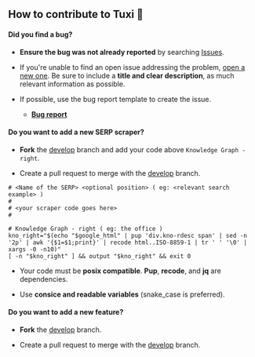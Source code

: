 ## How to contribute to Tuxi 🎉

#### **Did you find a bug?**

* **Ensure the bug was not already reported** by searching [Issues](https://github.com/Bugswriter/tuxi/issues).

* If you're unable to find an open issue addressing the problem, [open a new one](https://github.com/Bugswriter/tuxi/issues/new). Be sure to include a **title and clear description**, as much relevant information as possible.

* If possible, use the bug report template to create the issue.
  * [**Bug report**](https://github.com/Bugswriter/tuxi/blob/main/.github/ISSUE_TEMPLATE/BUG_REPORT.md)
  
#### **Do you want to add a new SERP scraper?**

* **Fork** the [develop](https://github.com/Bugswriter/tuxi/tree/develop) branch and add your code above `Knowledge Graph - right`.

* Create a pull request to merge with the [develop](https://github.com/Bugswriter/tuxi/tree/develop) branch.

```
# <Name of the SERP> <optional position> ( eg: <relevant search example> )
#
# <your scraper code goes here>
#

# Knowledge Graph - right ( eg: the office )
kno_right="$(echo "$google_html" | pup 'div.kno-rdesc span' | sed -n '2p' | awk '{$1=$1;print}' | recode html..ISO-8859-1 | tr ' ' '\0' | xargs -0 -n10)"
[ -n "$kno_right" ] && output "$kno_right" && exit 0

```

* Your code must be **posix compatible**. **Pup**, **recode**, and **jq** are dependencies.

* Use **consice and readable variables** (snake_case is preferred).


#### **Do you want to add a new feature?**

* **Fork** the [develop](https://github.com/Bugswriter/tuxi/tree/develop) branch.

* Create a pull request to merge with the [develop](https://github.com/Bugswriter/tuxi/tree/develop) branch.
